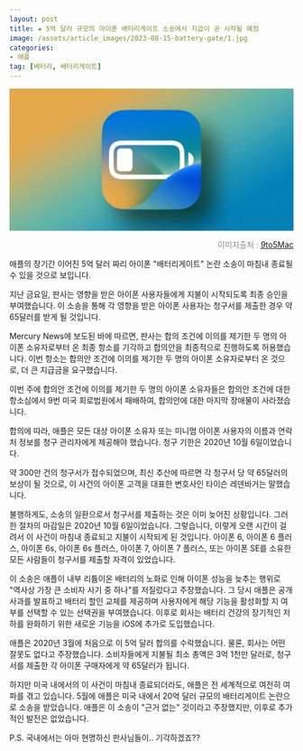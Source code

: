 ```yaml
---
layout: post  
title: ✚ 5억 달러 규모의 아이폰 배터리게이트 소송에서 지급이 곧 시작될 예정
image: /assets/article_images/2023-08-15-battery-gate/1.jpg
categories:
- 애플
tag: [배터리, 배터리게이트]
---
```


<div class="markdown-image">
<img src="/assets/article_images/2023-08-15-battery-gate/1.jpg" alt="" align="middle"/><p style="text-align:right;  color:#878787"> 이미지출처 : <a href="https://9to5mac.com/2023/08/14/iphone-batterygate-payments-lawsuit/"> 9to5Mac </a></p> </div>

<p class="drop-korean">
애플의 장기간 이어진 5억 달러 짜리 아이폰 "배터리게이트" 논란 소송이 마침내 종료될 수 있을 것으로 보입니다.
</p>


 지난 금요일, 판사는 영향을 받은 아이폰 사용자들에게 지불이 시작되도록 최종 승인을 부여했습니다. 이 소송을 통해 각 영향을 받은 아이폰 사용자는 청구서를 제출한 경우 약 65달러를 받게 될 것입니다.

Mercury News에 보도된 바에 따르면, 판사는 합의 조건에 이의를 제기한 두 명의 아이폰 소유자로부터 온 최종 항소를 기각하고 합의안을 최종적으로 진행하도록 허용했습니다. 이번 항소는 합의안 조건에 이의를 제기한 두 명의 아이폰 소유자로부터 온 것으로, 더 큰 지급금을 요구했습니다.

이번 주에 합의안 조건에 이의를 제기한 두 명의 아이폰 소유자들은 합의안 조건에 대한 항소심에서 9번 미국 회로법원에서 패배하여, 합의안에 대한 마지막 장애물이 사라졌습니다.

합의에 따라, 애플은 모든 대상 아이폰 소유자 또는 미니멈 아이폰 사용자의 이름과 연락처 정보를 청구 관리자에게 제공해야 했습니다. 청구 기한은 2020년 10월 6일이었습니다.

약 300만 건의 청구서가 접수되었으며, 최신 추산에 따르면 각 청구서 당 약 65달러의 보상이 될 것으로, 이 사건의 아이폰 고객을 대표한 변호사인 타이슨 레덴바거는 말했습니다.

불행하게도, 소송의 일환으로서 청구서를 제출하는 것은 이미 늦어진 상황입니다. 그러한 절차의 마감일은 2020년 10월 6일이었습니다. 그렇습니다, 이렇게 오랜 시간이 걸려서 이 사건이 마침내 종료되고 지불이 시작되게 된 것입니다. 아이폰 6, 아이폰 6 플러스, 아이폰 6s, 아이폰 6s 플러스, 아이폰 7, 아이폰 7 플러스, 또는 아이폰 SE를 소유한 모든 사람들이 청구서를 제출할 자격이 있었습니다.

이 소송은 애플이 내부 리튬이온 배터리의 노화로 인해 아이폰 성능을 늦추는 행위로 "역사상 가장 큰 소비자 사기 중 하나"를 저질렀다고 주장했습니다. 그 당시 애플은 공개 사과를 발표하고 배터리 할인 교체를 제공하며 사용자에게 해당 기능을 활성화할 지 여부를 선택할 수 있는 선택권을 부여했습니다. 이후로 회사는 배터리 건강의 장기적인 저하를 완화하기 위한 새로운 기능을 iOS에 추가로 도입했습니다.

애플은 2020년 3월에 처음으로 이 5억 달러 합의를 수락했습니다. 물론, 회사는 어떤 잘못도 없다고 주장했습니다. 소비자들에게 지불될 최소 총액은 3억 1천만 달러로, 청구서를 제출한 각 아이폰 구매자에게 약 65달러가 됩니다.

하지만 미국 내에서의 이 사건이 마침내 종료되더라도, 애플은 전 세계적으로 여전히 여파를 겪고 있습니다. 5월에 애플은 미국 내에서 20억 달러 규모의 배터리게이트 논란으로 소송을 받았습니다. 애플은 이 소송이 "근거 없는" 것이라고 주장했지만, 이후로 추가적인 발전은 없었습니다.

P.S. 국내에서는 아마 현명하신 판사님들이.. 기각하겠죠??
